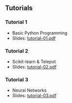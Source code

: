 ## Tutorials

### Tutorial 1
* Basic Python Programming
* Slides: [tutorial-01.pdf](tutorials/tutorial-01.pdf)

### Tutorial 2
* Scikit-learn & Telepot
* Slides: [tutorial-02.pdf](tutorials/tutorial-02.pdf)

### Tutorial 3
* Neural Networks
* Slides: [tutorial-03.pdf](tutorials/tutorial-03.pdf)

